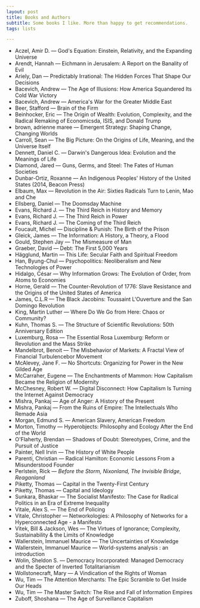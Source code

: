 ```yaml
---
layout: post
title: Books and Authors
subtitle: Some books I like. More than happy to get recommendations.
tags: lists

---
```

* Aczel, Amir D. — God's Equation: Einstein, Relativity, and the Expanding Universe
* Arendt, Hannah — Eichmann in Jerusalem: A Report on the Banality of Evil
* Ariely, Dan — Predictably Irrational: The Hidden Forces That Shape Our Decisions
* Bacevich, Andrew — The Age of Illusions: How America Squandered Its Cold War Victory
* Bacevich, Andrew — America's War for the Greater Middle East
* Beer, Stafford — Brain of the Firm
* Beinhocker, Eric — The Origin of Wealth: Evolution, Complexity, and the Radical Remaking of Economicsda, ISIS, and Donald Trump
* brown, adrienne maree — Emergent Strategy: Shaping Change, Changing Worlds
* Carroll, Sean — The Big Picture: On the Origins of Life, Meaning, and the Universe Itself
* Dennett, Daniel C. — Darwin's Dangerous Idea: Evolution and the Meanings of Life
* Diamond, Jared — Guns, Germs, and Steel: The Fates of Human Societies
* Dunbar-Ortiz, Roxanne — An Indigenous Peoples' History of the United States (2014, Beacon Press)
* Elbaum, Max — Revolution in the Air: Sixties Radicals Turn to Lenin, Mao and Che
* Ellsberg, Daniel — The Doomsday Machine
* Evans, Richard J. — The Third Reich in History and Memory
* Evans, Richard J. — The Third Reich in Power
* Evans, Richard J. — The Coming of the Third Reich
* Foucault, Michel — Discipline & Punish: The Birth of the Prison
* Gleick, James — The Information: A History, a Theory, a Flood
* Gould, Stephen Jay — The Mismeasure of Man
* Graeber, David — Debt: The First 5,000 Years
* Hägglund, Martin — This Life: Secular Faith and Spiritual Freedom
* Han, Byung-Chul — Psychopolitics: Neoliberalism and New Technologies of Power
* Hidalgo, César — Why Information Grows: The Evolution of Order, from Atoms to Economies
* Horne, Gerald — The Counter-Revolution of 1776: Slave Resistance and the Origins of the United States of America
* James, C.L.R — The Black Jacobins: Toussaint L'Ouverture and the San Domingo Revolution
* King, Martin Luther — Where Do We Go from Here: Chaos or Community?
* Kuhn, Thomas S. — The Structure of Scientific Revolutions: 50th Anniversary Edition
* Luxemburg, Rosa — The Essential Rosa Luxemburg: Reform or Revolution and the Mass Strike
* Mandelbrot, Benoit — The Misbehavior of Markets: A Fractal View of Financial Turbulencebor Movement
* McAlevey, Jane F. — No Shortcuts: Organizing for Power in the New Gilded Age
* McCarraher, Eugene — The Enchantments of Mammon: How Capitalism Became the Religion of Modernity
* McChesney, Robert W. — Digital Disconnect: How Capitalism Is Turning the Internet Against Democracy
* Mishra, Pankaj — Age of Anger: A History of the Present
* Mishra, Pankaj — From the Ruins of Empire: The Intellectuals Who Remade Asia
* Morgan, Edmund S. — American Slavery, American Freedom
* Morton, Timothy — Hyperobjects: Philosophy and Ecology After the End of the World
* O'Flaherty, Brendan — Shadows of Doubt: Stereotypes, Crime, and the Pursuit of Justice
* Painter, Nell Irvin — The History of White People
* Parenti, Christian — Radical Hamilton: Economic Lessons From a Misunderstood Founder
* Perlstein, Rick — _Before the Storm, Nixonland, The Invisible Bridge_, _Reaganland_
* Piketty, Thomas — Capital in the Twenty-First Century
* Piketty, Thomas — Capital and Ideology
* Sunkara, Bhaskar — The Socialist Manifesto: The Case for Radical Politics in an Era of Extreme Inequality
* Vitale, Alex S. — The End of Policing
* Vitale, Christopher — Networkologies: A Philosophy of Networks for a Hyperconnected Age - a Manifesto
* Vitek, Bill & Jackson, Wes — The Virtues of Ignorance; Complexity, Sustainability & the Limits of Knowledge
* Wallerstein, Immanuel Maurice — The Uncertainties of Knowledge
* Wallerstein, Immanuel Maurice — World-systems analysis : an introduction
* Wolin, Sheldon S. — Democracy Incorporated: Managed Democracy and the Specter of Inverted Totalitarianism
* Wollstonecraft, Mary — A Vindication of the Rights of Woman
* Wu, Tim — The Attention Merchants: The Epic Scramble to Get Inside Our Heads
* Wu, Tim — The Master Switch: The Rise and Fall of Information Empires
* Zuboff, Shoshana — The Age of Surveillance Capitalism